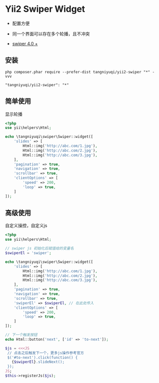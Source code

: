 Yii2 Swiper Widget
==================
- 配置方便

- 同一个界面可以存在多个轮播，且不冲突

- [swiper 4.0 +](http://idangero.us/swiper/)

安装
------------

```
php composer.phar require --prefer-dist tangniyuqi/yii2-swiper "*" -vvv
```

```
"tangniyuqi/yii2-swiper": "*"
```

简单使用
-----
显示轮播

```php
<?php
use yii\helpers\Html;

echo \tangniyuqi\swiper\Swiper::widget([
    'slides' => [
        Html::img('http://abc.com/1.jpg'),
        Html::img('http://abc.com/2.jpg'),
        Html::img('http://abc.com/3.jpg'),
    ],
    'pagination' => true,
    'navigation' => true,
    'scrollbar' => true,
    'clientOptions' => [
        'speed' => 200,
        'loop' => true,
    ]
]);
```

高级使用
-----
自定义操控，自定义js

```php
<?php
use yii\helpers\Html;

// swiper js 初始化后赋值给的变量名
$swiperEl = 'swiper';

echo \tangniyuqi\swiper\Swiper::widget([
    'slides' => [
        Html::img('http://abc.com/1.jpg'),
        Html::img('http://abc.com/2.jpg'),
        Html::img('http://abc.com/3.jpg'),
    ],
    'pagination' => true,
    'navigation' => true,
    'scrollbar' => true,
    'swiperEl' => $swiperEl, // 在此处传入
    'clientOptions' => [
        'speed' => 200,
        'loop' => true,
    ]
]);

// 下一个触发按钮
echo Html::button('next', ['id' => 'to-next']);

$js = <<<JS
 // 点击之后触发下一个，更多js操作参考官方
 $('#to-next').click(function() {
   {$swiperEl}.slideNext();
 });
JS;
$this->registerJs($js);
```